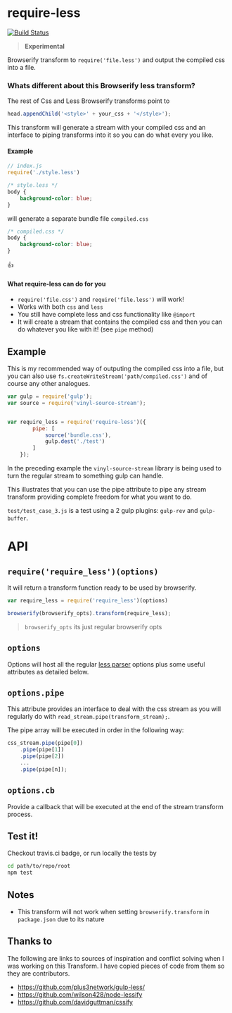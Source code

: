 require-less
============

[![Build Status](https://travis-ci.org/franleplant/require-less.svg?branch=master)](https://travis-ci.org/franleplant/require-less)


> **Experimental**

Browserify transform to `require('file.less')`
and output the compiled css into a file.

### Whats different about this Browserify less transform?

The rest of Css and Less Browserify transforms point to 

```javascript
head.appendChild('<style>' + your_css + '</style>');
```


This transform will generate a stream with your compiled css
and an interface to piping transforms into it so you can do 
what every you like.


#### Example

```javascript
// index.js
require('./style.less')
```

```css
/* style.less */
body {
	background-color: blue;
}
```


will generate a separate bundle file `compiled.css`
```css
/* compiled.css */
body {
	background-color: blue;
}
```

:thumbsup:


#### What require-less can do for you

- `require('file.css')` and `require('file.less')` will work! 
- Works with both `css` and `less`
- You still have complete less and css functionality like `@import` 
- It will create a stream that contains the compiled css and then you can do whatever you like with it! (see `pipe` method)



## Example

This is my recommended way of outputing the compiled css into a file, but you can also use
`fs.createWriteStream('path/compiled.css')` and of course any other analogues. 


```javascript
var gulp = require('gulp');
var source = require('vinyl-source-stream');


var require_less = require('require-less')({
		pipe: [
			source('bundle.css'), 
			gulp.dest('./test')
		]
	});
```


In the preceding example the `vinyl-source-stream` library is being used to turn 
the regular stream to something gulp can handle.


This illustrates that you can use the pipe attribute to pipe any stream transform
providing complete freedom for what you want to do.

`test/test_case_3.js` is a test using a 2 gulp plugins: `gulp-rev` and `gulp-buffer`. 


# API

## `require('require_less')(options)`

It will return a transform function ready to be used by browserify.

```javascript
var require_less = require('require_less')(options)

browserify(browserify_opts).transform(require_less);
```

> `browserify_opts` its just regular browserify opts


## `options`

Options will host all the regular [less parser](http://lesscss.org/usage/#command-line-usage) 
options plus some useful attributes as detailed below.

## `options.pipe`

This attribute provides an interface to deal with the css stream as you will regularly 
do with `read_stream.pipe(transform_stream);`.

The pipe array will be executed in order in the following way:
```javascript
css_stream.pipe(pipe[0])
	.pipe(pipe[1])
	.pipe(pipe[2])
	...
	.pipe(pipe[n]);
```

## `options.cb`

Provide a callback that will be executed at the end of the stream transform process.





## Test it!

Checkout travis.ci badge, or run locally the tests by

```bash
cd path/to/repo/root
npm test
```

## Notes

- This transform will not work when setting `browserify.transform` in `package.json` due to its nature


## Thanks to

The following are links to sources of inspiration and conflict solving when I was
working on this Transform. I have copied pieces of code from them so they are 
contributors.

- https://github.com/plus3network/gulp-less/
- https://github.com/wilson428/node-lessify
- https://github.com/davidguttman/cssify
